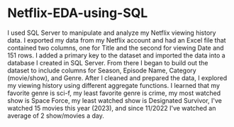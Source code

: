 # Netflix-EDA-using-SQL
I used SQL Server to manipulate and analyze my Netflix viewing history data. I exported my data from my Netflix account and had an Excel file that contained two columns, one for Title and the second for viewing Date and 151 rows. I added a primary key to the dataset and imported the data into a database I created in SQL Server. From there I began to build out the dataset to include columns for Season, Episode Name, Category (movie/show), and Genre. After I cleaned and prepared the data, I explored my viewing history using different aggregate functions. I learned that my favorite genre is sci-f, my least favorite genre is crime, my most watched show is Space Force, my least watched show is Designated Survivor, I've watched 15 movies this year (2023), and since 11/2022 I've watched an average of 2 show/movies a day.
